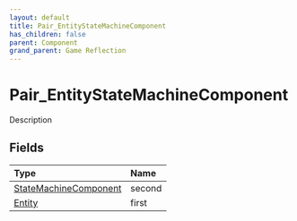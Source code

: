 ```yaml
---
layout: default
title: Pair_EntityStateMachineComponent
has_children: false
parent: Component
grand_parent: Game Reflection
---
```

# Pair_EntityStateMachineComponent
Description 

## Fields
| Type | Name |
|:-------------|:--------------|
| [StateMachineComponent](/game-reflection/components/state_machine_component.md) | second |
| [Entity](/game-reflection/classes/entity.md) | first |
